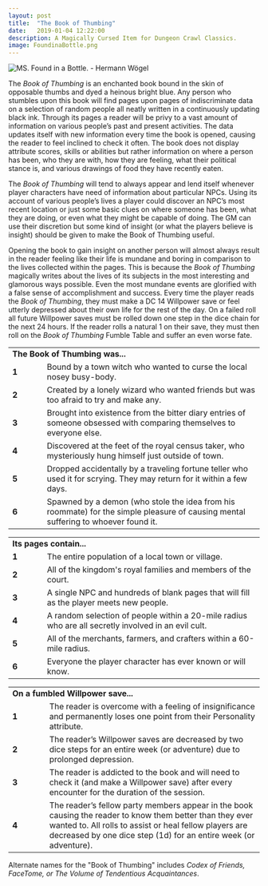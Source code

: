 ```yaml
---
layout: post
title:  "The Book of Thumbing"
date:   2019-01-04 12:22:00
description: A Magically Cursed Item for Dungeon Crawl Classics.
image: FoundinaBottle.png
---
```


![MS. Found in a Bottle. - Hermann Wögel](https://fantasyrobotfighter.github.io/assets/images/FoundinaBottle.png)

The _Book of Thumbing_ is an enchanted book bound in the skin of opposable thumbs and dyed a heinous bright blue. Any person who stumbles upon this book will find pages upon pages of indiscriminate data on a selection of random people all neatly written in a continuously updating black ink. Through its pages a reader will be privy to a vast amount of information on various people’s past and present activities. The data updates itself with new information every time the book is opened, causing the reader to feel inclined to check it often. The book does not display attribute scores, skills or abilities but rather information on where a person has been, who they are with, how they are feeling, what their political stance is, and various drawings of food they have recently eaten. 

The _Book of Thumbing_ will tend to always appear and lend itself whenever player characters have need of information about particular NPCs. Using its account of various people’s lives a player could discover an NPC’s most recent location or just some basic clues on where someone has been, what they are doing, or even what they might be capable of doing. The GM can use their discretion but some kind of insight (or what the players believe is insight) should be given to make the Book of Thumbing useful.

Opening the book to gain insight on another person will almost always result in the reader feeling like their life is mundane and boring in comparison to the lives collected within the pages. This is because the _Book of Thumbing_ magically writes about the lives of its subjects in the most interesting and glamorous ways possible. Even the most mundane events are glorified with a false sense of accomplishment and success. Every time the player reads the _Book of Thumbing_, they must make a DC 14 Willpower save or feel utterly depressed about their own life for the rest of the day. On a failed roll all future Willpower saves must be rolled down one step in the dice chain for the next 24 hours. If the reader rolls a natural 1 on their save, they must then roll on the _Book of Thumbing_ Fumble Table and suffer an even worse fate.

<table>
	<tr>
		<td colspan="2" width="530" padding="2px"><b>The Book of Thumbing was...</b>
		</td>
	</tr>
	<tr>
		<td width="60" padding="2px"><b>1</b>
		</td>
		<td width="470" padding="2px">Bound by a town witch who wanted to curse the local nosey busy-body.
		</td>
	</tr>
	<tr>
		<td width="60" padding="2px"><b>2</b>
		</td>
		<td width="470" padding="2px">Created by a lonely wizard who wanted friends but was too afraid to try and make any.
		</td>
	</tr>
	<tr>
		<td width="60" padding="2px"><b>3</b>
		</td>
		<td width="470" padding="2px">Brought into existence from the bitter diary entries of someone obsessed with comparing themselves to everyone else.
		</td>
	</tr>
	<tr>
		<td width="60" padding="2px"><b>4</b>
		</td>
		<td width="470" padding="2px">Discovered at the feet of the royal census taker, who mysteriously hung himself just outside of town.
		</td>
	</tr>
	<tr>
		<td width="60" padding="2px"><b>5</b>
		</td>
		<td width="470" padding="2px">Dropped accidentally by a traveling fortune teller who used it for scrying. They may return for it within a few days.
		</td>
	</tr>
	<tr>
		<td width="60" padding="2px"><b>6</b>
		</td>
		<td width="470" padding="2px">Spawned by a demon (who stole the idea from his roommate) for the simple pleasure of causing mental suffering to whoever found it.
		</td>
	</tr>
</table>

<table>
	<tr>
		<td colspan="2" width="530" padding="2px"><b>Its pages contain...</b>
		</td>
	</tr>
	<tr>
		<td width="60" padding="2px"><b>1</b>
		</td>
		<td width="470" padding="2px">The entire population of a local town or village.
		</td>
	</tr>
	<tr>
		<td width="60" padding="2px"><b>2</b>
		</td>
		<td width="470" padding="2px">All of the kingdom's royal families and members of the court.
		</td>
	</tr>
	<tr>
		<td width="60" padding="2px"><b>3</b>
		</td>
		<td width="470" padding="2px">A single NPC and hundreds of blank pages that will fill as the player meets new people.
		</td>
	</tr>
	<tr>
		<td width="60" padding="2px"><b>4</b>
		</td>
		<td width="470" padding="2px">A random selection of people within a 20-mile radius who are all secretly involved in an evil cult.
		</td>
	</tr>
	<tr>
		<td width="60" padding="2px"><b>5</b>
		</td>
		<td width="470" padding="2px">All of the merchants, farmers, and crafters within a 60-mile radius.
		</td>
	</tr>
	<tr>
		<td width="60" padding="2px"><b>6</b>
		</td>
		<td width="470" padding="2px">Everyone the player character has ever known or will know.
		</td>
	</tr>
</table>

<table>
	<tr>
		<td colspan="2" width="5300" padding="2px"><b>On a fumbled Willpower save...</b>
		</td>
	</tr>
	<tr>
		<td width="60" padding="2px"><b>1</b>
		</td>
		<td width="470" padding="2px">The reader is overcome with a feeling of insignificance and permanently loses one point from their Personality attribute.
		</td>
	</tr>
	<tr>
		<td width="60" padding="2px"><b>2</b>
		</td>
		<td width="470" padding="2px">The reader’s Willpower saves are decreased by two dice steps for an entire week (or adventure) due to prolonged depression.
		</td>
	</tr>
	<tr>
		<td width="60" padding="2px"><b>3</b>
		</td>
		<td width="470" padding="2px">The reader is addicted to the book and will need to check it (and make a Willpower save) after every encounter for the duration of the session.
		</td>
	</tr>
	<tr>
		<td width="60" padding="2px"><b>4</b>
		</td>
		<td width="470" padding="2px">The reader’s fellow party members appear in the book causing the reader to know them better than they ever wanted to. All rolls to assist or heal fellow players are decreased by one dice step (1d) for an entire week (or adventure).
		</td>
	</tr>
</table>

Alternate names for the "Book of Thumbing" includes _Codex of Friends, FaceTome, or The Volume of Tendentious Acquaintances_.

<script type="application/ld+json">
{ "@context": "https://schema.org", 
 "@type": "BlogPosting",
 "mainEntityOfPage": {
        "@type": "WebPage",
        "@id": "https://www.fantasyrobotfighter.com/2019/Book-of-Thumbing/"
      },
 "headline": "The Book of Thumbing",
 "alternativeHeadline": "A Magical Item for DCC Called The Book of Thumbing",
 "image": "https://www.fantasyrobotfighter.com/assets/images/PocketPerspective.png",
 "genre": "CreativeWork", 
 "keywords": "Magical Item Book Dungeon Crawl Classics", 
 "wordcount": "720",
 "publisher": {	
 		"@type": "Organization",
        "name": "Fantasy Robot Fighter",
		"url": "http://www.fantasyrobotfighter.com",
		"logo": {
		    "@type": "ImageObject",
		    "url": "https://www.fantasyrobotfighter.com/assets/images/avatar.png",
		    "width": 80,
		    "height": 80
		}
    },
 "datePublished": "2019-01-04",
 "dateCreated": "2019-01-04",
 "dateModified": "2019-01-04",
 "description": "The Book of Thumbing is an enchanted book bound in the skin of opposable thumbs and dyed a heinous bright blue.",
 "articleBody": "Any person who stumbles upon this book will find pages upon pages of indiscriminate data on a selection of random people all neatly written in a continuously updating black ink. Through its pages a reader will be privy to a vast amount of information on various people’s past and present activities. The data updates itself with new information every time the book is opened, causing the reader to feel inclined to check it often. The book does not display attribute scores, skills or abilities but rather information on where a person has been, who they are with, how they are feeling, what their political stance is, and various drawings of food they have recently eaten.",
   "author": {
    "@type": "Person",
    "name": "Ryan Buller"
  }
 }
</script>

[jekyll-gh]: https://github.com/mojombo/jekyll
[jekyll]:    http://jekyllrb.com
